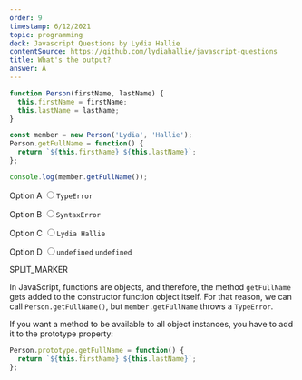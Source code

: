 ```yaml
---
order: 9
timestamp: 6/12/2021
topic: programming
deck: Javascript Questions by Lydia Hallie
contentSource: https://github.com/lydiahallie/javascript-questions
title: What's the output?
answer: A
---
```


  

```javascript
function Person(firstName, lastName) {
  this.firstName = firstName;
  this.lastName = lastName;
}

const member = new Person('Lydia', 'Hallie');
Person.getFullName = function() {
  return `${this.firstName} ${this.lastName}`;
};

console.log(member.getFullName());
```


<label for="option-A">Option A</label>
<input type="radio" name="answer-option" id="option-A" value="A">`TypeError`</input>
    

<label for="option-B">Option B</label>
<input type="radio" name="answer-option" id="option-B" value="B">`SyntaxError`</input>
    

<label for="option-C">Option C</label>
<input type="radio" name="answer-option" id="option-C" value="C">`Lydia Hallie`</input>
    

<label for="option-D">Option D</label>
<input type="radio" name="answer-option" id="option-D" value="D">`undefined` `undefined`</input>
    




SPLIT_MARKER

In JavaScript, functions are objects, and therefore, the method `getFullName` gets added to the constructor function object itself. For that reason, we can call `Person.getFullName()`, but `member.getFullName` throws a `TypeError`. 

If you want a method to be available to all object instances, you have to add it to the prototype property:

```js
Person.prototype.getFullName = function() {
  return `${this.firstName} ${this.lastName}`;
};
```



